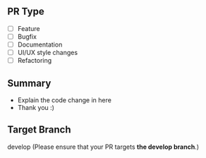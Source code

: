 ## PR Type
- [ ] Feature
- [ ] Bugfix
- [ ] Documentation
- [ ] UI/UX style changes
- [ ] Refactoring

## Summary
- Explain the code change in here
- Thank you :)

## Target Branch
develop (Please ensure that your PR targets **the develop branch**.)

